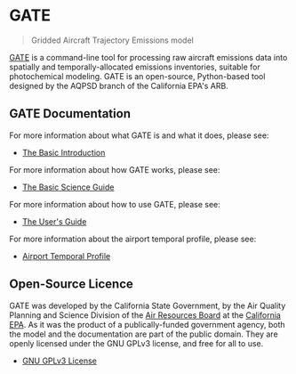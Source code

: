 # GATE

> Gridded Aircraft Trajectory Emissions model

[GATE](https://github.com/mmb-carb/GATE) is a command-line tool for processing raw aircraft emissions data into spatially and temporally-allocated emissions inventories, suitable for photochemical modeling. GATE is an open-source, Python-based tool designed by the AQPSD branch of the California EPA's ARB.


## GATE Documentation

For more information about what GATE is and what it does, please see:

* [The Basic Introduction](docs/BASIC_INTRO.md)

For more information about how GATE works, please see:

* [The Basic Science Guide](docs/SCIENCE_GUIDE.md)

For more information about how to use GATE, please see:

* [The User's Guide](docs/USER_GUIDE.md)

For more information about the airport temporal profile, please see:

* [Airport Temporal Profile](docs/Airport_Temporal_Profile.md)


## Open-Source Licence

GATE was developed by the California State Government, by the Air Quality Planning and Science Division of the [Air Resources Board](http://www.arb.ca.gov/homepage.htm) at the [California EPA](http://www.calepa.ca.gov/).  As it was the product of a publically-funded government agency, both the model and the documentation are part of the public domain. They are openly licensed under the GNU GPLv3 license, and free for all to use.

* [GNU GPLv3 License](LICENSE)
